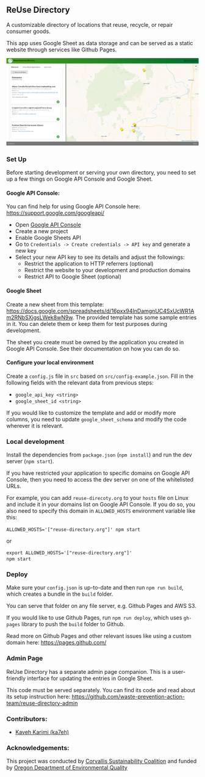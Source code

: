 ## ReUse Directory

A customizable directory of locations that reuse, recycle, or repair consumer goods.

This app uses Google Sheet as data storage and can be served as a static website through services like Github Pages.

![screenshot](docs/screenshot_a.png)

### Set Up

Before starting development or serving your own directory, you need to set up a few things on Google API Console and Google Sheet.

#### Google API Console:
You can find help for using Google API Console here: https://support.google.com/googleapi/

- Open [Google API Console](https://console.developers.google.com/)
- Create a new project
- Enable Google Sheets API
- Go to `Credentials -> Create credentials -> API key` and generate a new key
- Select your new API key to see its details and adjust the followings:
    - Restrict the application to HTTP referrers (optional)
    - Restrict the website to your development and production domains
    - Restrict API to Google Sheet (optional)

#### Google Sheet

Create a new sheet from this template: https://docs.google.com/spreadsheets/d/16pxx94InDamgnUC4SxUcWR1Am2RNbSXjgsLWek8wN9w.
The provided template has some sample entries in it. You can delete them or keep them for test purposes during development.

The sheet you create must be owned by the application you created in Google API Console. See their documentation on how you can do so.

#### Configure your local environment

Create a `config.js` file in `src` based on `src/config-example.json`.
Fill in the following fields with the relevant data from previous steps:

- `google_api_key <string>`
- `google_sheet_id <string>`

If you would like to customize the template and add or modify more columns, you need to update `google_sheet_schema` and modify the code wherever it is relevant.

### Local development

Install the dependencies from `package.json` (`npm install`) and run the dev server (`npm start`).

If you have restricted your application to specific domains on Google API Console, then you need to access the dev server on one of the whitelisted URLs.

For example, you can add `reuse-direcoty.org` to your `hosts` file on Linux and include it in your domains list on Google API Console.
If you do so, you also need to specify this domain in `ALLOWED_HOSTS` environment variable like this:

`ALLOWED_HOSTS='["reuse-directory.org"]' npm start`
 
 or
 
 ```
 export ALLOWED_HOSTS='["reuse-directory.org"]'
 npm start 
 ```

### Deploy

Make sure your `config.json` is up-to-date and then run `npm run build`, which creates a bundle in the `build` folder.

You can serve that folder on any file server, e.g. Github Pages and AWS S3.

If you would like to use Github Pages, run `npm run deploy`, which uses `gh-pages` library to push the `build` folder to Github.

Read more on Github Pages and other relevant issues like using a custom domain here: https://pages.github.com/ 


### Admin Page

ReUse Directory has a separate admin page companion. This is a user-friendly interface for updating the entries in Google Sheet.

This code must be served separately. You can find its code and read about its setup instruction here: https://github.com/waste-prevention-action-team/reuse-directory-admin 


### Contributors:

- [Kaveh Karimi (ka7eh)](https://github.com/ka7eh)

### Acknowledgements:

This project was conducted by [Corvallis Sustainability Coalition](https://sustainablecorvallis.org/) and funded by [Oregon Department of Environmental Quality](https://www.oregon.gov/DEQ)
